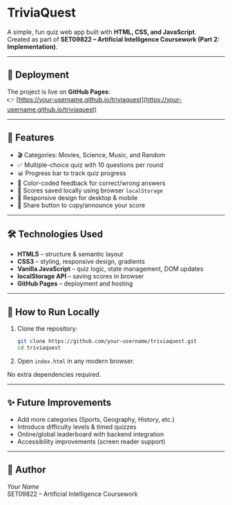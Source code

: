 # TriviaQuest

A simple, fun quiz web app built with **HTML, CSS, and JavaScript**.  
Created as part of **SET09822 – Artificial Intelligence Coursework (Part 2: Implementation)**.  

---

## 🚀 Deployment
The project is live on **GitHub Pages**:  
👉 [https://your-username.github.io/triviaquest](https://your-username.github.io/triviaquest)

---

## 📂 Features
- 🎬 Categories: Movies, Science, Music, and Random  
- ✅ Multiple-choice quiz with 10 questions per round  
- 📊 Progress bar to track quiz progress  
- 🎨 Color-coded feedback for correct/wrong answers  
- 💾 Scores saved locally using browser `localStorage`  
- 📱 Responsive design for desktop & mobile  
- 🔗 Share button to copy/announce your score  

---

## 🛠️ Technologies Used
- **HTML5** – structure & semantic layout  
- **CSS3** – styling, responsive design, gradients  
- **Vanilla JavaScript** – quiz logic, state management, DOM updates  
- **localStorage API** – saving scores in browser  
- **GitHub Pages** – deployment and hosting  

---

## 📖 How to Run Locally
1. Clone the repository:  
   ```bash
   git clone https://github.com/your-username/triviaquest.git
   cd triviaquest
   ```
2. Open `index.html` in any modern browser.  

No extra dependencies required.  

---

## ✨ Future Improvements
- Add more categories (Sports, Geography, History, etc.)  
- Introduce difficulty levels & timed quizzes  
- Online/global leaderboard with backend integration  
- Accessibility improvements (screen reader support)  

---

## 👤 Author
*Your Name*  
SET09822 – Artificial Intelligence Coursework  
